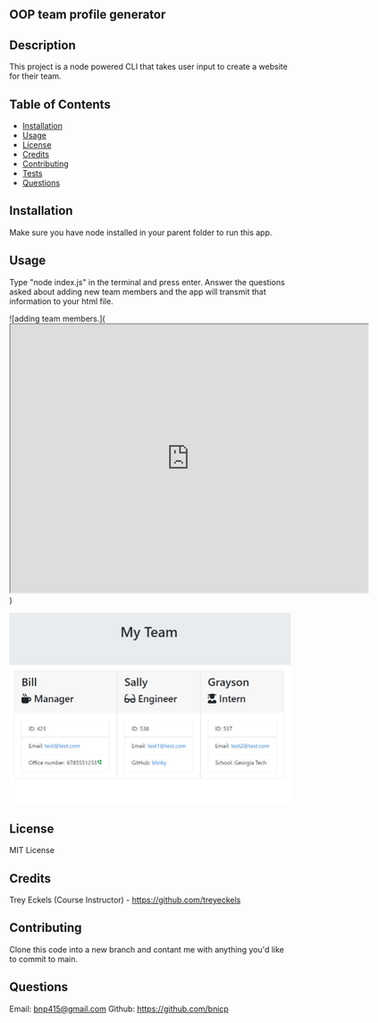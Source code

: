 ## OOP team profile generator

## Description

This project is a node powered CLI that takes user input to create a website for their team.

## Table of Contents

- [Installation](#installation)
- [Usage](#usage)
- [License](#license)
- [Credits](#credits)
- [Contributing](#contributing)
- [Tests](#tests)
- [Questions](#questions)

## Installation

Make sure you have node installed in your parent folder to run this app.

## Usage

Type "node index.js" in the terminal and press enter. Answer the questions asked about adding new team members and the app will transmit that information to your html file.

![adding team members.](<iframe src="https://drive.google.com/file/d/1EcGfcVdWXKzlwN7Xyn9fhg_DbLMHR7Zr/preview" width="640" height="480"></iframe>)

![rendered html.](./dist/rendered_html.jpg)

## License

MIT License

## Credits

Trey Eckels (Course Instructor) - https://github.com/treyeckels

## Contributing

Clone this code into a new branch and contant me with anything you'd like to commit to main.

## Questions

Email: bnp415@gmail.com
Github: https://github.com/bnicp
